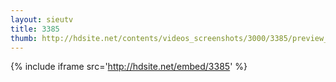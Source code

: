 ```yaml
---
layout: sieutv
title: 3385
thumb: http://hdsite.net/contents/videos_screenshots/3000/3385/preview_360p.mp4.jpg
---
```

{% include iframe src='http://hdsite.net/embed/3385' %}
 
